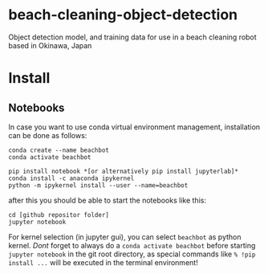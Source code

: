# beach-cleaning-object-detection
Object detection model, and training data for use in a beach cleaning robot based in Okinawa, Japan


# Install
## Notebooks
In case you want to use conda virtual environment management,
installation can  be done as follows:
```
conda create --name beachbot
conda activate beachbot

pip install notebook *[or alternatively pip install jupyterlab]*
conda install -c anaconda ipykernel
python -m ipykernel install --user --name=beachbot
```
after this you should be able to start the notebooks like this:
```
cd [github repositor folder]
jupyter notebook
```
For kernel selection (in jupyter gui), you can select `beachbot` as python kernel.
*Dont* forget to always do a `conda activate beachbot` before starting `jupyter notebook` in the git root directory, as special commands like `% !pip install ...` will be executed in the terminal environment!


